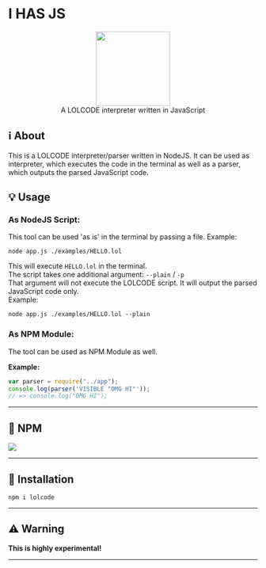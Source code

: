 # I HAS JS

<p align="center">
<img height="150" width="auto" src="https://raw.githubusercontent.com/NullDev/I-HAS-JS/master/icon.png" /><br>
A LOLCODE interpreter written in JavaScript
</p>

## :information_source: About

This is a LOLCODE interpreter/parser written in NodeJS.
It can be used as interpreter, which executes the code in the terminal as well as a parser, which outputs the parsed JavaScript code. 

## :bulb: Usage

### As NodeJS Script:
This tool can be used 'as is' in the terminal by passing a file. Example: 

```Assembly
node app.js ./examples/HELLO.lol
```

This will execute `HELLO.lol` in the terminal. <br>
The script takes one additional argument: `--plain` / `-p` <br>
That argument will not execute the LOLCODE script. It will output the parsed JavaScript code only. <br>
Example:

```Assembly
node app.js ./examples/HELLO.lol --plain
```

### As NPM Module:

The tool can be used as NPM Module as well.

**Example:**

```javascript
var parser = require("../app");
console.log(parser('VISIBLE "OMG HI"'));
// => console.log("OMG HI");
```

<hr>

## :postbox: NPM

[![](https://nodei.co/npm/lolcode.svg?downloads=true&downloadRank=true&stars=true)](https://www.npmjs.com/package/lolcode)

<hr>

## :wrench: Installation

```Assembly
npm i lolcode
```

<hr>

## :warning: Warning

**This is highly experimental!**

<hr>
